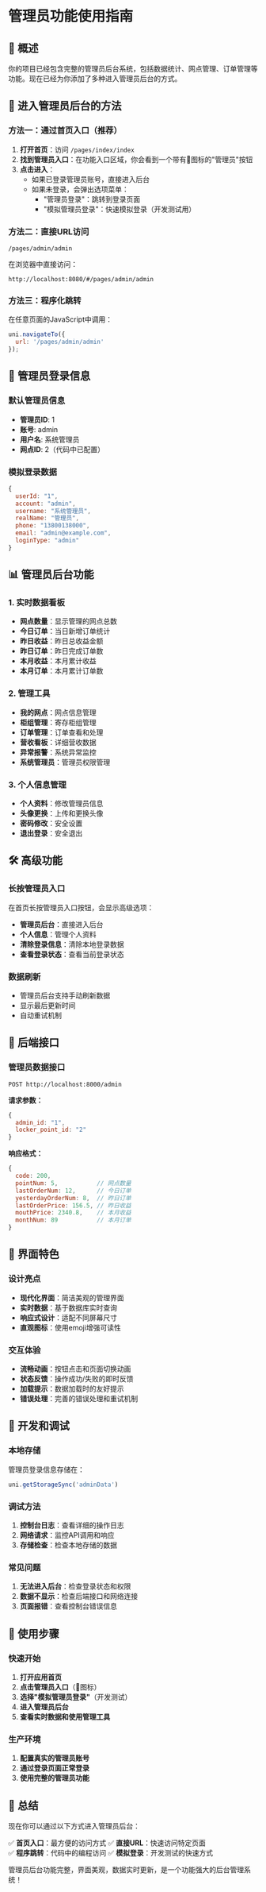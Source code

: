 # 管理员功能使用指南

## 🎯 概述

你的项目已经包含完整的管理员后台系统，包括数据统计、网点管理、订单管理等功能。现在已经为你添加了多种进入管理员后台的方式。

## 🚀 进入管理员后台的方法

### 方法一：通过首页入口（推荐）

1. **打开首页**：访问 `/pages/index/index`
2. **找到管理员入口**：在功能入口区域，你会看到一个带有🔐图标的"管理员"按钮
3. **点击进入**：
   - 如果已登录管理员账号，直接进入后台
   - 如果未登录，会弹出选项菜单：
     - "管理员登录"：跳转到登录页面
     - "模拟管理员登录"：快速模拟登录（开发测试用）

### 方法二：直接URL访问

```
/pages/admin/admin
```

在浏览器中直接访问：
```
http://localhost:8080/#/pages/admin/admin
```

### 方法三：程序化跳转

在任意页面的JavaScript中调用：
```javascript
uni.navigateTo({
  url: '/pages/admin/admin'
});
```

## 🔑 管理员登录信息

### 默认管理员信息
- **管理员ID**: 1
- **账号**: admin
- **用户名**: 系统管理员
- **网点ID**: 2（代码中已配置）

### 模拟登录数据
```javascript
{
  userId: "1",
  account: "admin", 
  username: "系统管理员",
  realName: "管理员",
  phone: "13800138000",
  email: "admin@example.com",
  loginType: "admin"
}
```

## 📊 管理员后台功能

### 1. 实时数据看板
- **网点数量**：显示管理的网点总数
- **今日订单**：当日新增订单统计
- **昨日收益**：昨日总收益金额
- **昨日订单**：昨日完成订单数
- **本月收益**：本月累计收益
- **本月订单**：本月累计订单数

### 2. 管理工具
- **我的网点**：网点信息管理
- **柜组管理**：寄存柜组管理
- **订单管理**：订单查看和处理
- **营收看板**：详细营收数据
- **异常报警**：系统异常监控
- **系统管理员**：管理员权限管理

### 3. 个人信息管理
- **个人资料**：修改管理员信息
- **头像更换**：上传和更换头像
- **密码修改**：安全设置
- **退出登录**：安全退出

## 🛠️ 高级功能

### 长按管理员入口
在首页长按管理员入口按钮，会显示高级选项：
- **管理员后台**：直接进入后台
- **个人信息**：管理个人资料
- **清除登录信息**：清除本地登录数据
- **查看登录状态**：查看当前登录状态

### 数据刷新
- 管理员后台支持手动刷新数据
- 显示最后更新时间
- 自动重试机制

## 📡 后端接口

### 管理员数据接口
```
POST http://localhost:8000/admin
```

**请求参数：**
```javascript
{
  admin_id: "1",
  locker_point_id: "2"
}
```

**响应格式：**
```javascript
{
  code: 200,
  pointNum: 5,           // 网点数量
  lastOrderNum: 12,      // 今日订单
  yesterdayOrderNum: 8,  // 昨日订单
  lastOrderPrice: 156.5, // 昨日收益
  mouthPrice: 2340.8,    // 本月收益
  monthNum: 89           // 本月订单
}
```

## 🎨 界面特色

### 设计亮点
- **现代化界面**：简洁美观的管理界面
- **实时数据**：基于数据库实时查询
- **响应式设计**：适配不同屏幕尺寸
- **直观图标**：使用emoji增强可读性

### 交互体验
- **流畅动画**：按钮点击和页面切换动画
- **状态反馈**：操作成功/失败的即时反馈
- **加载提示**：数据加载时的友好提示
- **错误处理**：完善的错误处理和重试机制

## 🔧 开发和调试

### 本地存储
管理员登录信息存储在：
```javascript
uni.getStorageSync('adminData')
```

### 调试方法
1. **控制台日志**：查看详细的操作日志
2. **网络请求**：监控API调用和响应
3. **存储检查**：检查本地存储的数据

### 常见问题
1. **无法进入后台**：检查登录状态和权限
2. **数据不显示**：检查后端接口和网络连接
3. **页面报错**：查看控制台错误信息

## 📱 使用步骤

### 快速开始
1. **打开应用首页**
2. **点击管理员入口**（🔐图标）
3. **选择"模拟管理员登录"**（开发测试）
4. **进入管理员后台**
5. **查看实时数据和使用管理工具**

### 生产环境
1. **配置真实的管理员账号**
2. **通过登录页面正常登录**
3. **使用完整的管理员功能**

## 🎉 总结

现在你可以通过以下方式进入管理员后台：

✅ **首页入口**：最方便的访问方式
✅ **直接URL**：快速访问特定页面  
✅ **程序跳转**：代码中的编程访问
✅ **模拟登录**：开发测试的快速方式

管理员后台功能完整，界面美观，数据实时更新，是一个功能强大的后台管理系统！